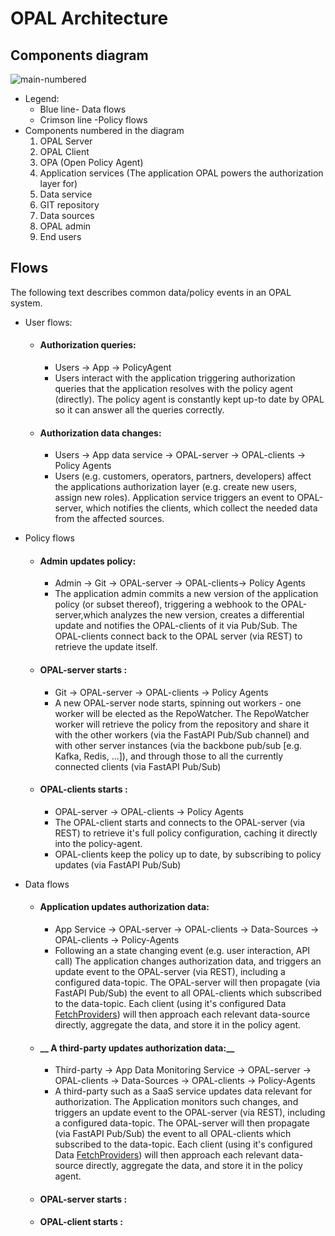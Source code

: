 # OPAL Architecture


## Components diagram
<img src="https://i.ibb.co/F45Q7bC/main-numbered.png" alt="main-numbered" border="0">

- Legend:
    - Blue line- Data flows 
    - Crimson line -Policy flows
- Components numbered in the diagram
    1. OPAL Server
    2. OPAL Client
    3. OPA (Open Policy Agent)
    4. Application services (The application OPAL powers the authorization layer for)
    5. Data service
    6. GIT repository 
    7. Data sources
    8. OPAL admin 
    9. End users


## Flows
The following text describes common data/policy events in an OPAL system.

- User flows:
    - #### __Authorization queries:__ 
        - Users -> App -> PolicyAgent
        - Users interact with the application triggering authorization queries that the application resolves with the policy agent (directly). The policy agent is constantly kept up-to date by OPAL so it can answer all the queries correctly.

    - #### __Authorization data changes:__ 
        - Users -> App data service -> OPAL-server -> OPAL-clients -> Policy Agents
        - Users (e.g. customers, operators, partners, developers) affect the applications authorization layer (e.g. create new users, assign new roles). Application service triggers an event to OPAL-server, which notifies the clients, which collect the needed data from the affected sources.

- Policy flows
    - #### __Admin updates policy:__ 
        - Admin -> Git -> OPAL-server -> OPAL-clients-> Policy Agents
        - The application admin commits a new version of the application policy (or subset thereof), triggering a webhook to the OPAL-server,which analyzes the new version, creates a differential update and notifies the OPAL-clients of it via Pub/Sub. The OPAL-clients connect back to the OPAL server (via REST) to retrieve the update itself.
    
    - #### __OPAL-server starts :__ 
        - Git -> OPAL-server -> OPAL-clients -> Policy Agents
        - A new OPAL-server node starts, spinning out workers - one worker will be elected as the RepoWatcher. The RepoWatcher worker will retrieve the policy from the repository and share it with the other workers (via the FastAPI Pub/Sub channel) and with other server instances (via the backbone pub/sub [e.g. Kafka, Redis, ...]), and through those to all the currently connected clients (via FastAPI Pub/Sub)
    - #### __OPAL-clients starts :__ 
        - OPAL-server -> OPAL-clients -> Policy Agents
        - The OPAL-client starts and connects to the OPAL-server (via REST) to retrieve it's full policy configuration, caching it directly into the policy-agent.  
        - OPAL-clients keep the policy up to date, by subscribing to policy updates (via FastAPI Pub/Sub) 

- Data flows

    - #### __Application updates authorization data:__ 
        - App Service -> OPAL-server -> OPAL-clients -> Data-Sources -> OPAL-clients -> Policy-Agents
        - Following an a state changing event (e.g. user interaction, API call) The application changes authorization data, and triggers an update event to the OPAL-server (via REST), including a configured data-topic. The OPAL-server will then propagate (via FastAPI Pub/Sub) the event to all OPAL-clients which subscribed to the data-topic.
        Each client (using it's configured Data [FetchProviders](opal/common/fetcher/fetch_provider.py)) will then approach each relevant data-source directly, aggregate the data, and store it in the policy agent.

    - #### __ A third-party updates authorization data:__ 
        - Third-party -> App Data Monitoring Service -> OPAL-server -> OPAL-clients -> Data-Sources -> OPAL-clients -> Policy-Agents
        - A third-party such as a SaaS service updates data relevant for authorization. The Application monitors such changes, and triggers an update event to the OPAL-server (via REST), including a configured data-topic. The OPAL-server will then propagate (via FastAPI Pub/Sub) the event to all OPAL-clients which subscribed to the data-topic.
        Each client (using it's configured Data [FetchProviders](opal/common/fetcher/fetch_provider.py)) will then approach each relevant data-source directly, aggregate the data, and store it in the policy agent.

    - #### __OPAL-server starts :__ 
    - #### __OPAL-client starts :__  

